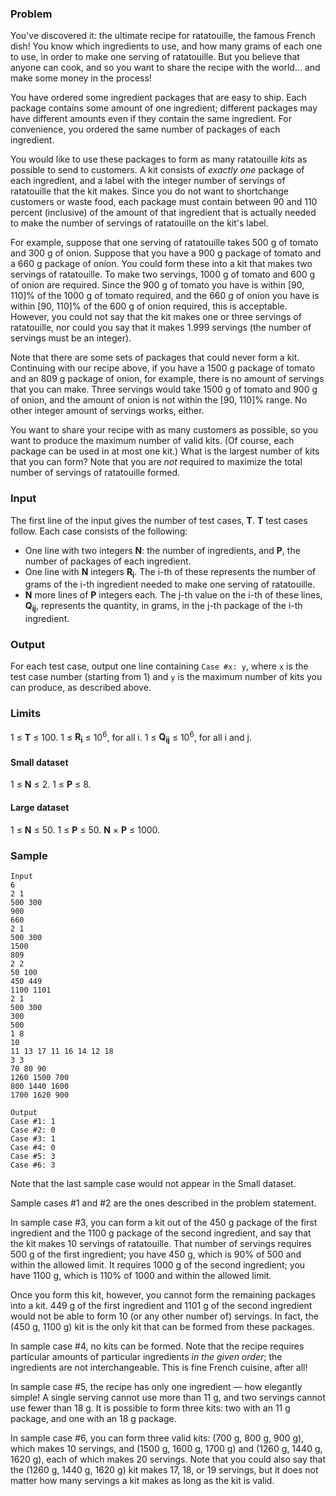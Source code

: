 ### Problem

You've discovered it: the ultimate recipe for ratatouille, the famous French dish! You know which ingredients to use, and how many grams of each one to use, in order to make one serving of ratatouille. But you believe that anyone can cook, and so you want to share the recipe with the world... and make some money in the process!

You have ordered some ingredient packages that are easy to ship. Each package contains some amount of one ingredient; different packages may have different amounts even if they contain the same ingredient. For convenience, you ordered the same number of packages of each ingredient.

You would like to use these packages to form as many ratatouille _kits_ as possible to send to customers. A kit consists of _exactly one_ package of each ingredient, and a label with the integer number of servings of ratatouille that the kit makes. Since you do not want to shortchange customers or waste food, each package must contain between 90 and 110 percent (inclusive) of the amount of that ingredient that is actually needed to make the number of servings of ratatouille on the kit's label.

For example, suppose that one serving of ratatouille takes 500 g of tomato and 300 g of onion. Suppose that you have a 900 g package of tomato and a 660 g package of onion. You could form these into a kit that makes two servings of ratatouille. To make two servings, 1000 g of tomato and 600 g of onion are required. Since the 900 g of tomato you have is within [90, 110]% of the 1000 g of tomato required, and the 660 g of onion you have is within [90, 110]% of the 600 g of onion required, this is acceptable. However, you could not say that the kit makes one or three servings of ratatouille, nor could you say that it makes 1.999 servings (the number of servings must be an integer).

Note that there are some sets of packages that could never form a kit. Continuing with our recipe above, if you have a 1500 g package of tomato and an 809 g package of onion, for example, there is no amount of servings that you can make. Three servings would take 1500 g of tomato and 900 g of onion, and the amount of onion is not within the [90, 110]% range. No other integer amount of servings works, either.

You want to share your recipe with as many customers as possible, so you want to produce the maximum number of valid kits. (Of course, each package can be used in at most one kit.) What is the largest number of kits that you can form? Note that you are _not_ required to maximize the total number of servings of ratatouille formed.

### Input

The first line of the input gives the number of test cases, **T**. **T** test cases follow. Each case consists of the following:

*   One line with two integers **N**: the number of ingredients, and **P**, the number of packages of each ingredient.
*   One line with **N** integers **R<sub>i</sub>**. The i-th of these represents the number of grams of the i-th ingredient needed to make one serving of ratatouille.
*   **N** more lines of **P** integers each. The j-th value on the i-th of these lines, **Q<sub>ij</sub>**, represents the quantity, in grams, in the j-th package of the i-th ingredient.

### Output

For each test case, output one line containing `Case #x: y`, where `x` is the test case number (starting from 1) and `y` is the maximum number of kits you can produce, as described above.

### Limits

1 ≤ **T** ≤ 100.
1 ≤ **R<sub>i</sub>** ≤ 10<sup>6</sup>, for all i.
1 ≤ **Q<sub>ij</sub>** ≤ 10<sup>6</sup>, for all i and j.

#### Small dataset

1 ≤ **N** ≤ 2.
1 ≤ **P** ≤ 8.

#### Large dataset

1 ≤ **N** ≤ 50.
1 ≤ **P** ≤ 50.
**N** × **P** ≤ 1000.

### Sample

```
Input
6
2 1
500 300
900
660
2 1
500 300
1500
809
2 2
50 100
450 449
1100 1101
2 1
500 300
300
500
1 8
10
11 13 17 11 16 14 12 18
3 3
70 80 90
1260 1500 700
800 1440 1600
1700 1620 900
```
```
Output
Case #1: 1
Case #2: 0
Case #3: 1
Case #4: 0
Case #5: 3
Case #6: 3
```

Note that the last sample case would not appear in the Small dataset.

Sample cases #1 and #2 are the ones described in the problem statement.

In sample case #3, you can form a kit out of the 450 g package of the first ingredient and the 1100 g package of the second ingredient, and say that the kit makes 10 servings of ratatouille. That number of servings requires 500 g of the first ingredient; you have 450 g, which is 90% of 500 and within the allowed limit. It requires 1000 g of the second ingredient; you have 1100 g, which is 110% of 1000 and within the allowed limit.

Once you form this kit, however, you cannot form the remaining packages into a kit. 449 g of the first ingredient and 1101 g of the second ingredient would not be able to form 10 (or any other number of) servings. In fact, the (450 g, 1100 g) kit is the only kit that can be formed from these packages.

In sample case #4, no kits can be formed. Note that the recipe requires particular amounts of particular ingredients _in the given order_; the ingredients are not interchangeable. This is fine French cuisine, after all!

In sample case #5, the recipe has only one ingredient — how elegantly simple! A single serving cannot use more than 11 g, and two servings cannot use fewer than 18 g. It is possible to form three kits: two with an 11 g package, and one with an 18 g package.

In sample case #6, you can form three valid kits: (700 g, 800 g, 900 g), which makes 10 servings, and (1500 g, 1600 g, 1700 g) and (1260 g, 1440 g, 1620 g), each of which makes 20 servings. Note that you could also say that the (1260 g, 1440 g, 1620 g) kit makes 17, 18, or 19 servings, but it does not matter how many servings a kit makes as long as the kit is valid.
